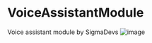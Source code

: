 # VoiceAssistantModule
Voice assistant module by SigmaDevs
![image](https://user-images.githubusercontent.com/76241314/219849096-07ccc322-d874-4070-9881-db975d53b332.png)
